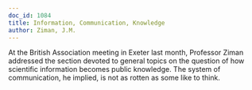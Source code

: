 ```yaml
---
doc_id: 1084
title: Information, Communication, Knowledge
author: Ziman, J.M.
---
```


At the British Association meeting in Exeter last month, Professor
Ziman addressed the section devoted to general topics on the
question of how scientific information becomes public knowledge.
The system of communication, he implied, is not as rotten as some
like to think.